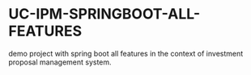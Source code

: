 # UC-IPM-SPRINGBOOT-ALL-FEATURES
demo project with spring boot all features in the context of investment proposal management system.
